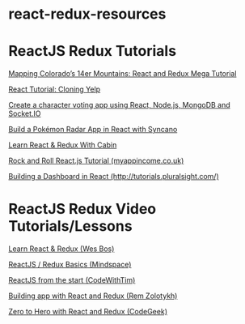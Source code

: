 # react-redux-resources

<h1>ReactJS Redux Tutorials</h1>
<p>
  <a href="https://appendto.com/2016/10/mapping-colorados-14er-mountains-with-react-and-redux-mega-tutorial/">Mapping Colorado’s 14er Mountains: React and Redux Mega Tutorial</a>
</p>
<p>
  <a href="https://www.fullstackreact.com/articles/react-tutorial-cloning-yelp/">React Tutorial: Cloning Yelp</a>
</p>
<p>
  <a href="http://sahatyalkabov.com/create-a-character-voting-app-using-react-nodejs-mongodb-and-socketio/">Create a character voting app using React, Node.js, MongoDB and Socket.IO</a>
</p>
<p>
  <a href="https://www.syncano.io/blog/build-pokemon-radar-app/">Build a Pokémon Radar App in React with Syncano</a>
</p>
<p>
  <a href="http://cabin.getstream.io/">Learn React & Redux With Cabin</a>
</p>
<p>
  <a href="http://myappincome.co.uk/rock-and-roll-reactjs-tutorial-part-1/">Rock and Roll React.js Tutorial (myappincome.co.uk)</a>
</p>
<p>
  <a href="http://tutorials.pluralsight.com/front-end-javascript/building-a-dashboard-in-react">Building a Dashboard in React (http://tutorials.pluralsight.com/)</a>
</p>
 
<h1>ReactJS Redux Video Tutorials/Lessons</h1>
<p>
  <a href="https://learnredux.com/">Learn React & Redux (Wes Bos)</a>
</p>
<p>
  <a href="https://www.youtube.com/watch?v=qrsle5quS7A&list=PL55RiY5tL51rrC3sh8qLiYHqUV3twEYU">ReactJS / Redux Basics (Mindspace)</a>
</p>
<p>
  <a href="https://www.youtube.com/watch?v=BwAakF_VUV8&list=PLoAsubXIl8uJugGO_VFB0Q0xe3r0Jk6C9">ReactJS from the start (CodeWithTim)</a>
</p>
<p>
  <a href="https://www.youtube.com/watch?v=5oiXG9f6GO0&list=PLuNEz8XtB51K-x3bwCC9uNM_cxXaiCcRY">Building app with React and Redux (Rem Zolotykh)</a>
</p>
<p>
  <a href="https://www.youtube.com/watch?v=PNxFDArLhXQ">Zero to Hero with React and Redux (CodeGeek)</a>
</p>



